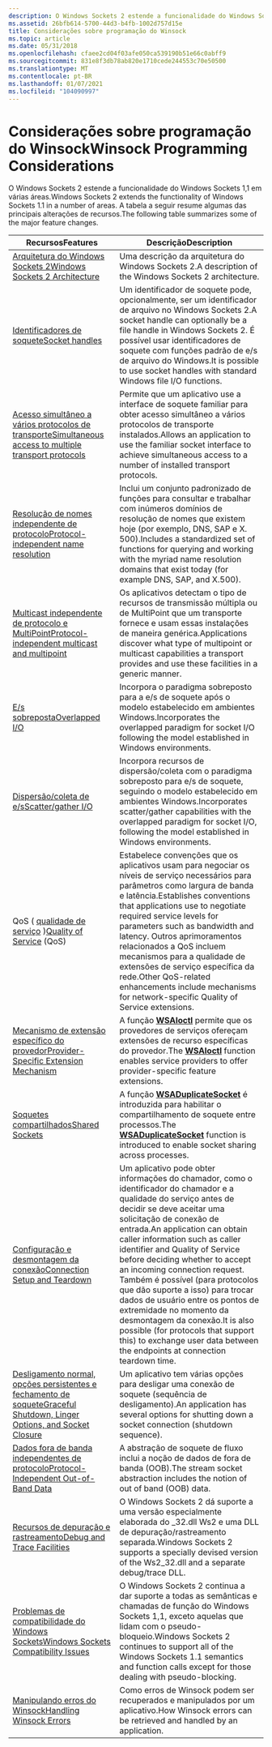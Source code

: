 ```yaml
---
description: O Windows Sockets 2 estende a funcionalidade do Windows Sockets 1,1 em várias áreas. A tabela a seguir resume algumas das principais alterações de recursos.
ms.assetid: 26bfb614-5700-44d3-b4fb-1002d757d15e
title: Considerações sobre programação do Winsock
ms.topic: article
ms.date: 05/31/2018
ms.openlocfilehash: cfaee2cd04f03afe050ca539190b51e66c0abff9
ms.sourcegitcommit: 831e8f3db78ab820e1710cede244553c70e50500
ms.translationtype: MT
ms.contentlocale: pt-BR
ms.lasthandoff: 01/07/2021
ms.locfileid: "104090997"
---
```

# <a name="winsock-programming-considerations"></a><span data-ttu-id="162b1-104">Considerações sobre programação do Winsock</span><span class="sxs-lookup"><span data-stu-id="162b1-104">Winsock Programming Considerations</span></span>

<span data-ttu-id="162b1-105">O Windows Sockets 2 estende a funcionalidade do Windows Sockets 1,1 em várias áreas.</span><span class="sxs-lookup"><span data-stu-id="162b1-105">Windows Sockets 2 extends the functionality of Windows Sockets 1.1 in a number of areas.</span></span> <span data-ttu-id="162b1-106">A tabela a seguir resume algumas das principais alterações de recursos.</span><span class="sxs-lookup"><span data-stu-id="162b1-106">The following table summarizes some of the major feature changes.</span></span>



| <span data-ttu-id="162b1-107">Recursos</span><span class="sxs-lookup"><span data-stu-id="162b1-107">Features</span></span>                                                                                                           | <span data-ttu-id="162b1-108">Descrição</span><span class="sxs-lookup"><span data-stu-id="162b1-108">Description</span></span>                                                                                                                                                                                                                                                                                    |
|--------------------------------------------------------------------------------------------------------------------|------------------------------------------------------------------------------------------------------------------------------------------------------------------------------------------------------------------------------------------------------------------------------------------------|
| [<span data-ttu-id="162b1-109">Arquitetura do Windows Sockets 2</span><span class="sxs-lookup"><span data-stu-id="162b1-109">Windows Sockets 2 Architecture</span></span>](windows-sockets-2-architecture-2.md)                                             | <span data-ttu-id="162b1-110">Uma descrição da arquitetura do Windows Sockets 2.</span><span class="sxs-lookup"><span data-stu-id="162b1-110">A description of the Windows Sockets 2 architecture.</span></span>                                                                                                                                                                                                                                           |
| [<span data-ttu-id="162b1-111">Identificadores de soquete</span><span class="sxs-lookup"><span data-stu-id="162b1-111">Socket handles</span></span>](socket-handles-2.md)                                                                             | <span data-ttu-id="162b1-112">Um identificador de soquete pode, opcionalmente, ser um identificador de arquivo no Windows Sockets 2.</span><span class="sxs-lookup"><span data-stu-id="162b1-112">A socket handle can optionally be a file handle in Windows Sockets 2.</span></span> <span data-ttu-id="162b1-113">É possível usar identificadores de soquete com funções padrão de e/s de arquivo do Windows.</span><span class="sxs-lookup"><span data-stu-id="162b1-113">It is possible to use socket handles with standard Windows file I/O functions.</span></span>                                                                                                                                           |
| [<span data-ttu-id="162b1-114">Acesso simultâneo a vários protocolos de transporte</span><span class="sxs-lookup"><span data-stu-id="162b1-114">Simultaneous access to multiple transport protocols</span></span>](simultaneous-access-to-multiple-transport-protocols-2.md)   | <span data-ttu-id="162b1-115">Permite que um aplicativo use a interface de soquete familiar para obter acesso simultâneo a vários protocolos de transporte instalados.</span><span class="sxs-lookup"><span data-stu-id="162b1-115">Allows an application to use the familiar socket interface to achieve simultaneous access to a number of installed transport protocols.</span></span>                                                                                                                                                        |
| [<span data-ttu-id="162b1-116">Resolução de nomes independente de protocolo</span><span class="sxs-lookup"><span data-stu-id="162b1-116">Protocol-independent name resolution</span></span>](protocol-independent-name-resolution-2.md)                                 | <span data-ttu-id="162b1-117">Inclui um conjunto padronizado de funções para consultar e trabalhar com inúmeros domínios de resolução de nomes que existem hoje (por exemplo, DNS, SAP e X. 500).</span><span class="sxs-lookup"><span data-stu-id="162b1-117">Includes a standardized set of functions for querying and working with the myriad name resolution domains that exist today (for example DNS, SAP, and X.500).</span></span>                                                                                                                                  |
| [<span data-ttu-id="162b1-118">Multicast independente de protocolo e MultiPoint</span><span class="sxs-lookup"><span data-stu-id="162b1-118">Protocol-independent multicast and multipoint</span></span>](protocol-independent-multicast-and-multipoint-2.md)               | <span data-ttu-id="162b1-119">Os aplicativos detectam o tipo de recursos de transmissão múltipla ou de MultiPoint que um transporte fornece e usam essas instalações de maneira genérica.</span><span class="sxs-lookup"><span data-stu-id="162b1-119">Applications discover what type of multipoint or multicast capabilities a transport provides and use these facilities in a generic manner.</span></span>                                                                                                                                                     |
| [<span data-ttu-id="162b1-120">E/s sobreposta</span><span class="sxs-lookup"><span data-stu-id="162b1-120">Overlapped I/O</span></span>](overlapped-i-o-and-event-objects-2.md)                                                           | <span data-ttu-id="162b1-121">Incorpora o paradigma sobreposto para a e/s de soquete após o modelo estabelecido em ambientes Windows.</span><span class="sxs-lookup"><span data-stu-id="162b1-121">Incorporates the overlapped paradigm for socket I/O following the model established in Windows environments.</span></span>                                                                                                                                                                                   |
| [<span data-ttu-id="162b1-122">Dispersão/coleta de e/s</span><span class="sxs-lookup"><span data-stu-id="162b1-122">Scatter/gather I/O</span></span>](scatter-gather-i-o-2.md)                                                                     | <span data-ttu-id="162b1-123">Incorpora recursos de dispersão/coleta com o paradigma sobreposto para e/s de soquete, seguindo o modelo estabelecido em ambientes Windows.</span><span class="sxs-lookup"><span data-stu-id="162b1-123">Incorporates scatter/gather capabilities with the overlapped paradigm for socket I/O, following the model established in Windows environments.</span></span>                                                                                                                                                 |
| <span data-ttu-id="162b1-124">QoS ( [qualidade de serviço](flow-specification-quality-of-service-2.md) )</span><span class="sxs-lookup"><span data-stu-id="162b1-124">[Quality of Service](flow-specification-quality-of-service-2.md) (QoS)</span></span>                                            | <span data-ttu-id="162b1-125">Estabelece convenções que os aplicativos usam para negociar os níveis de serviço necessários para parâmetros como largura de banda e latência.</span><span class="sxs-lookup"><span data-stu-id="162b1-125">Establishes conventions that applications use to negotiate required service levels for parameters such as bandwidth and latency.</span></span> <span data-ttu-id="162b1-126">Outros aprimoramentos relacionados a QoS incluem mecanismos para a qualidade de extensões de serviço específica da rede.</span><span class="sxs-lookup"><span data-stu-id="162b1-126">Other QoS-related enhancements include mechanisms for network-specific Quality of Service extensions.</span></span>                                                         |
| [<span data-ttu-id="162b1-127">Mecanismo de extensão específico do provedor</span><span class="sxs-lookup"><span data-stu-id="162b1-127">Provider-Specific Extension Mechanism</span></span>](provider-specific-extension-mechanism-2.md)                               | <span data-ttu-id="162b1-128">A função [**WSAIoctl**](/windows/desktop/api/Winsock2/nf-winsock2-wsaioctl) permite que os provedores de serviços ofereçam extensões de recurso específicas do provedor.</span><span class="sxs-lookup"><span data-stu-id="162b1-128">The [**WSAIoctl**](/windows/desktop/api/Winsock2/nf-winsock2-wsaioctl) function enables service providers to offer provider-specific feature extensions.</span></span>                                                                                                                                                                           |
| [<span data-ttu-id="162b1-129">Soquetes compartilhados</span><span class="sxs-lookup"><span data-stu-id="162b1-129">Shared Sockets</span></span>](shared-sockets-2.md)                                                                             | <span data-ttu-id="162b1-130">A função [**WSADuplicateSocket**](/windows/desktop/api/Winsock2/nf-winsock2-wsaduplicatesocketa) é introduzida para habilitar o compartilhamento de soquete entre processos.</span><span class="sxs-lookup"><span data-stu-id="162b1-130">The [**WSADuplicateSocket**](/windows/desktop/api/Winsock2/nf-winsock2-wsaduplicatesocketa) function is introduced to enable socket sharing across processes.</span></span>                                                                                                                                                                       |
| [<span data-ttu-id="162b1-131">Configuração e desmontagem da conexão</span><span class="sxs-lookup"><span data-stu-id="162b1-131">Connection Setup and Teardown</span></span>](connection-setup-and-teardown-2.md)                                               | <span data-ttu-id="162b1-132">Um aplicativo pode obter informações do chamador, como o identificador do chamador e a qualidade do serviço antes de decidir se deve aceitar uma solicitação de conexão de entrada.</span><span class="sxs-lookup"><span data-stu-id="162b1-132">An application can obtain caller information such as caller identifier and Quality of Service before deciding whether to accept an incoming connection request.</span></span> <span data-ttu-id="162b1-133">Também é possível (para protocolos que dão suporte a isso) para trocar dados de usuário entre os pontos de extremidade no momento da desmontagem da conexão.</span><span class="sxs-lookup"><span data-stu-id="162b1-133">It is also possible (for protocols that support this) to exchange user data between the endpoints at connection teardown time.</span></span> |
| [<span data-ttu-id="162b1-134">Desligamento normal, opções persistentes e fechamento de soquete</span><span class="sxs-lookup"><span data-stu-id="162b1-134">Graceful Shutdown, Linger Options, and Socket Closure</span></span>](graceful-shutdown-linger-options-and-socket-closure-2.md) | <span data-ttu-id="162b1-135">Um aplicativo tem várias opções para desligar uma conexão de soquete (sequência de desligamento).</span><span class="sxs-lookup"><span data-stu-id="162b1-135">An application has several options for shutting down a socket connection (shutdown sequence).</span></span>                                                                                                                                                                                                  |
| [<span data-ttu-id="162b1-136">Dados fora de banda independentes de protocolo</span><span class="sxs-lookup"><span data-stu-id="162b1-136">Protocol-Independent Out-of-Band Data</span></span>](protocol-independent-out-of-band-data-2.md)                               | <span data-ttu-id="162b1-137">A abstração de soquete de fluxo inclui a noção de dados de fora de banda (OOB).</span><span class="sxs-lookup"><span data-stu-id="162b1-137">The stream socket abstraction includes the notion of out of band (OOB) data.</span></span>                                                                                                                                                                                                                   |
| [<span data-ttu-id="162b1-138">Recursos de depuração e rastreamento</span><span class="sxs-lookup"><span data-stu-id="162b1-138">Debug and Trace Facilities</span></span>](debug-and-trace-facilities-2.md)                                                     | <span data-ttu-id="162b1-139">O Windows Sockets 2 dá suporte a uma versão especialmente elaborada do \_32.dll Ws2 e uma DLL de depuração/rastreamento separada.</span><span class="sxs-lookup"><span data-stu-id="162b1-139">Windows Sockets 2 supports a specially devised version of the Ws2\_32.dll and a separate debug/trace DLL.</span></span>                                                                                                                                                                                      |
| [<span data-ttu-id="162b1-140">Problemas de compatibilidade do Windows Sockets</span><span class="sxs-lookup"><span data-stu-id="162b1-140">Windows Sockets Compatibility Issues</span></span>](windows-sockets-compatibility-issues-2.md)                                 | <span data-ttu-id="162b1-141">O Windows Sockets 2 continua a dar suporte a todas as semânticas e chamadas de função do Windows Sockets 1,1, exceto aquelas que lidam com o pseudo-bloqueio.</span><span class="sxs-lookup"><span data-stu-id="162b1-141">Windows Sockets 2 continues to support all of the Windows Sockets 1.1 semantics and function calls except for those dealing with pseudo-blocking.</span></span>                                                                                                                                              |
| [<span data-ttu-id="162b1-142">Manipulando erros do Winsock</span><span class="sxs-lookup"><span data-stu-id="162b1-142">Handling Winsock Errors</span></span>](handling-winsock-errors.md)                                                             | <span data-ttu-id="162b1-143">Como erros de Winsock podem ser recuperados e manipulados por um aplicativo.</span><span class="sxs-lookup"><span data-stu-id="162b1-143">How Winsock errors can be retrieved and handled by an application.</span></span>                                                                                                                                                                                                                             |



 

 

 



